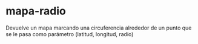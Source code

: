 # mapa-radio
Devuelve un mapa marcando una circuferencia alrededor de un punto que se le pasa como parámetro (latitud, longitud, radio)
